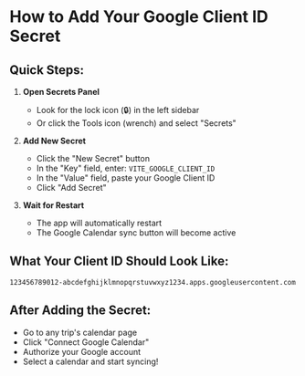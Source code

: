 # How to Add Your Google Client ID Secret

## Quick Steps:

1. **Open Secrets Panel**
   - Look for the lock icon (🔒) in the left sidebar
   - Or click the Tools icon (wrench) and select "Secrets"

2. **Add New Secret**
   - Click the "New Secret" button
   - In the "Key" field, enter: `VITE_GOOGLE_CLIENT_ID`
   - In the "Value" field, paste your Google Client ID
   - Click "Add Secret"

3. **Wait for Restart**
   - The app will automatically restart
   - The Google Calendar sync button will become active

## What Your Client ID Should Look Like:
```
123456789012-abcdefghijklmnopqrstuvwxyz1234.apps.googleusercontent.com
```

## After Adding the Secret:
- Go to any trip's calendar page
- Click "Connect Google Calendar"
- Authorize your Google account
- Select a calendar and start syncing!